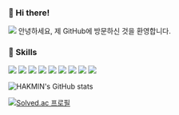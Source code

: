 ### 👋 Hi there!

<a href="https://hits.seeyoufarm.com"><img src="https://hits.seeyoufarm.com/api/count/incr/badge.svg?url=https%3A%2F%2Fgithub.com%2Fhakmin1015&count_bg=%2379C83D&title_bg=%23555555&icon=&icon_color=%23E7E7E7&title=Hits&edge_flat=false"/></a>   안녕하세요, 제 GitHub에 방문하신 것을 환영합니다.

### 💪 Skills

<img src="https://img.shields.io/badge/C-A8B9CC?style=flat-square&logo=C&logoColor=white"/> <img src="https://img.shields.io/badge/C++-00599C?style=flat-square&logo=C%2B%2B&logoColor=white"/> <img src="https://img.shields.io/badge/Python-3776AB?style=flat-square&logo=Python&logoColor=white"/> <img src="https://img.shields.io/badge/Octave-0790C0?style=flat-square&logo=Octave&logoColor=white"/> <img src="https://img.shields.io/badge/Microsoft Excel-217346?style=flat-square&logo=Microsoft Excel&logoColor=white"/> <img src="https://img.shields.io/badge/Fortran-734F96?style=flat-square&logo=Fortran&logoColor=white"/> <img src="https://img.shields.io/badge/Scratch-4D97FF?style=flat-square&logo=Scratch&logoColor=white"/> <img src="https://img.shields.io/badge/AutoCAD-E51050?style=flat-square&logo=AutoCAD&logoColor=white"/> <img src="https://img.shields.io/badge/GitHub-181717?style=flat-square&logo=GitHub&logoColor=white"/> 

![HAKMIN's GitHub stats](https://github-readme-stats.vercel.app/api?username=hakmin1015&show_icons=true&theme=default)

[![Solved.ac
프로필](http://mazassumnida.wtf/api/v2/generate_badge?boj={hakmin1015})](https://solved.ac/{hakmin1015})
